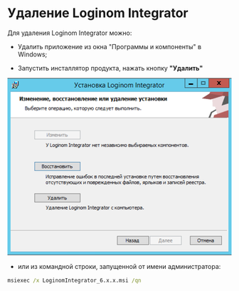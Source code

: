 # Удаление Loginom Integrator

Для удаления Loginom Integrator можно:

* Удалить приложение из окна "Программы и компоненты" в Windows;

* Запустить инсталлятор продукта, нажать кнопку **"Удалить"**

![](../images/admin/integrator_msi_remove.png)

* или из командной строки, запущенной от имени администратора:

```cmd
msiexec /x LoginomIntegrator_6.x.x.msi /qn
```
